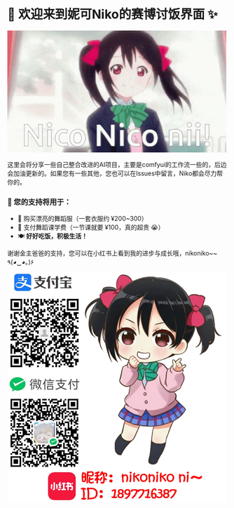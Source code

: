 
# 🌟 欢迎来到妮可Niko的赛博讨饭界面 ✨

<img src="https://github.com/NiKoNiKo-Nii/Thanks-for-your-support/blob/main/file/friday-nico.gif" width="500px">

这里会将分享一些自己整合改进的AI项目，主要是comfyui的工作流一些的，后边会加油更新的。如果您有一些其他，您也可以在Issues中留言，Niko都会尽力帮你的。

### 💖 您的支持将用于：
- 👗 购买漂亮的舞蹈服（一套衣服约 ¥200~300）
- 💃 支付舞蹈课学费（一节课就要 ¥100，真的超贵 😭）
- 🍽️ **好好吃饭，积极生活！**

谢谢金主爸爸的支持，您可以在小红书上看到我的进步与成长哦，nikoniko~~ ٩(◕‿◕｡)۶

<img src="https://github.com/NiKoNiKo-Nii/Thanks-for-your-support/blob/main/file/%E6%94%B6%E6%AC%BE%E7%A0%81.png" width="500px">
